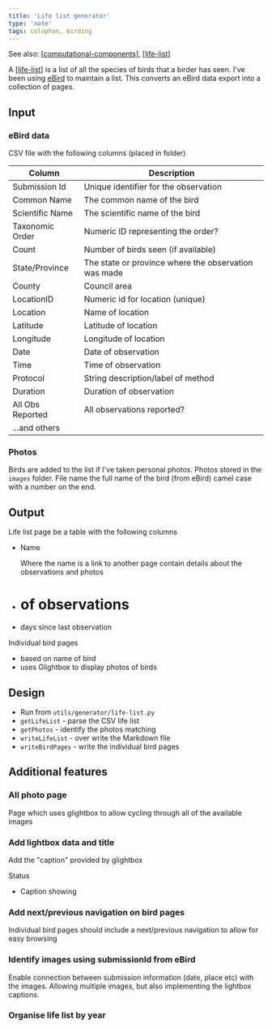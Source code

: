 ```yaml
---
title: 'Life list generator'
type: 'note'
tags: colophon, birding
---
```


See also: [[computational-components]], [[life-list]]

A [[life-list]] is a list of all the species of birds that a birder has seen. I've been using [eBird](https://ebird.org/home) to maintain a list. This converts an eBird data export into a collection of pages.

## Input

### eBird data

CSV file with the following columns (placed in folder)

| Column | Description |
| --- | --- |
| Submission Id | Unique identifier for the observation |
| Common Name | The common name of the bird |
| Scientific Name | The scientific name of the bird |
| Taxonomic Order | Numeric ID representing the order? |
| Count | Number of birds seen (if available) |
| State/Province | The state or province where the observation was made |
| County | Council area |
| LocationID | Numeric id for location (unique) |
| Location | Name of location |
| Latitude | Latitude of location |
| Longitude | Longitude of location |
| Date | Date of observation |
| Time | Time of observation |
| Protocol | String description/label of method |
| Duration | Duration of observation |
| All Obs Reported | All observations reported? |
| ...and others | |

### Photos

Birds are added to the list if I've taken personal photos. Photos stored in the `images` folder. File name the full name of the bird (from eBird) camel case with a number on the end.

## Output

Life list page be a table with the following columns
- Name

    Where the name is a link to another page contain details about the observations and photos
- # of observations
- days since last observation

Individual bird pages

- based on name of bird
- uses Glightbox to display photos of birds

## Design

- Run from `utils/generator/life-list.py`
- `getLifeList` - parse the CSV life list
- `getPhotos` - identify the photos matching
- `writeLifeList` - over write the Markdown file
- `writeBirdPages` - write the individual bird pages

## Additional features

### All photo page

Page which uses glightbox to allow cycling through all of the available images

### Add lightbox data and title

Add the "caption" provided by glightbox

Status 

- Caption showing


### Add next/previous navigation on bird pages

Individual bird pages should include a next/previous navigation to allow for easy browsing

### Identify images using submissionId from eBird

Enable connection between submission information (date, place etc) with the images. Allowing multiple images, but also implementing the lightbox captions.

### Organise life list by year

[//begin]: # "Autogenerated link references for markdown compatibility"
[computational-components]: computational-components "Computational components"
[life-list]: ../sense/birdwatching/life-list "Life list"
[//end]: # "Autogenerated link references"